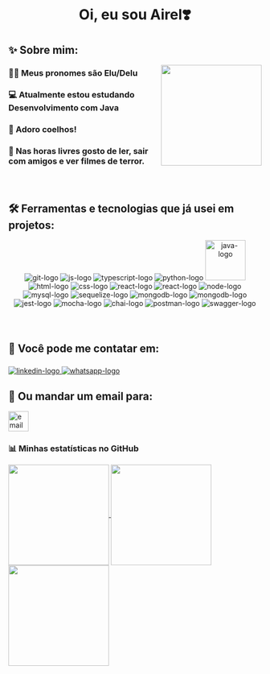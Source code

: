 <h1 align="center">Oi, eu sou Airel❣️</h1>



<h2 align="left">✨ Sobre mim:</h2>

<img align="right" height="200" src="https://cdn.pixabay.com/photo/2023/03/15/21/00/rabbit-7855464_1280.jpg"  />


<h3 align="left">🏳️‍⚧️ Meus pronomes são Elu/Delu</h3>
<h3 align="left">💻 Atualmente estou estudando Desenvolvimento com Java</h3>
<h3 align="left">🐇 Adoro coelhos!</h3>
<h3 align="left">💖 Nas horas livres gosto de ler, sair com amigos e ver filmes de terror.</h3>

###
<br/>
  
  <h2 align="left">🛠️ Ferramentas e tecnologias que já usei em projetos:</h2>
  
  
  <div align="center">
  <img src="https://img.shields.io/badge/GIT-E44C30?style=for-the-badge&logo=git&logoColor=white" alt="git-logo"/>
  <img src="https://img.shields.io/badge/JavaScript-323330?style=for-the-badge&logo=javascript&logoColor=F7DF1E" alt="js-logo"/>
  <img src="https://img.shields.io/badge/TypeScript-007ACC?style=for-the-badge&logo=typescript&logoColor=white" alt="typescript-logo"/>
  <img src="https://img.shields.io/badge/Python-3776AB?style=for-the-badge&logo=python&logoColor=white" alt="python-logo"/>
  <img src="https://cdn.icon-icons.com/icons2/2530/PNG/512/java_button_icon_151928.png" width=80 alt="java-logo"/>
  <img src="https://img.shields.io/badge/HTML5-E34F26?style=for-the-badge&logo=html5&logoColor=white" alt="html-logo"/>
  <img src="https://img.shields.io/badge/CSS3-1572B6?style=for-the-badge&logo=css3&logoColor=white" alt="css-logo"/>
  <img src="https://img.shields.io/badge/React-20232A?style=for-the-badge&logo=react&logoColor=61DAFB" alt="react-logo"/>
  <img src="https://img.shields.io/badge/Next-000000?style=for-the-badge&logo=nextdotjs&logoColor=61DAFB" alt="react-logo"/>
  <img src="https://img.shields.io/badge/Node.js-339933?style=for-the-badge&logo=nodedotjs&logoColor=white" alt="node-logo"/>
  <img src="https://img.shields.io/badge/MySQL-005C84?style=for-the-badge&logo=mysql&logoColor=white" alt="mysql-logo"/>
  <img src="https://img.shields.io/badge/Sequelize-52B0E7?style=for-the-badge&logo=Sequelize&logoColor=white" alt="sequelize-logo"/>
  <img src="https://img.shields.io/badge/MongoDB-47A248?style=for-the-badge&logo=mongodb&logoColor=white" alt="mongodb-logo"/>
  <img src="https://img.shields.io/badge/Mongoose-880000?style=for-the-badge&logo=mongoose&logoColor=white" alt="mongodb-logo"/>
  <img src="https://img.shields.io/badge/Jest-C21325?style=for-the-badge&logo=jest&logoColor=white" alt="jest-logo"/>
  <img src="https://img.shields.io/badge/Mocha-8D6748?style=for-the-badge&logo=Mocha&logoColor=white" alt="mocha-logo"/>
  <img src="https://img.shields.io/badge/chai-A30701?style=for-the-badge&logo=chai&logoColor=white" alt="chai-logo"/>
  <img src="https://img.shields.io/badge/Postman-FF6C37?style=for-the-badge&logo=Postman&logoColor=white" alt="postman-logo"/>
  <img src="https://img.shields.io/badge/Swagger-85EA2D?style=for-the-badge&logo=Swagger&logoColor=white" alt="swagger-logo"/>
</div>
  
###
<br/>

<h2 align="left">💬 Você pode me contatar em:</h2>

###

<div align="left">
  <a href="https://www.linkedin.com/in/airel-ribeiro/" target="_blank">
    <img src="https://img.shields.io/badge/LinkedIn-0077B5?style=for-the-badge&logo=linkedin&logoColor=white" alt="linkedin-logo"/>
  </a>
  <a href="https://wa.me/5581995925479" target="_blank">
    <img src="https://img.shields.io/badge/WhatsApp-2EC866&?style=for-the-badge&logo=whatsapp&logoColor=white" alt="whatsapp-logo"/>
  </a>
</div>

###

<h2 align="left">📩 Ou mandar um email para:</h2>
<img src="https://img.shields.io/static/v1?message=airel.ribeiroesilva@gmail.com&label=gmail&color=f26e5a&logoColor=white&labelColor=&style=flat" height="40" alt="email"  />

<br>

<h3 align="left">📊 Minhas estatísticas no GitHub</h3>

<a href="https://github.com/anuraghazra/github-readme-stats">
  <img height=200 align="center" src="https://github-readme-stats.vercel.app/api?username=airelribeiro&icons=true&theme=ocean_dark" />
</a>
<a href="https://github.com/anuraghazra/convoychat">
  <img height=200 align="center" src="https://github-readme-stats.vercel.app/api/top-langs?username=airelribeiro&layout=compact&langs_count=8&card_width=320&icons=true&theme=blueberry" />
</a>
<img height=200 align="center" src="https://streak-stats.demolab.com?user=airelribeiro&theme=panda&locale=pt_BR" />

